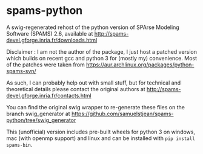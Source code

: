 spams-python
============

A swig-regenerated rehost of the python version of SPArse Modeling Software (SPAMS) 2.6, available at http://spams-devel.gforge.inria.fr/downloads.html

Disclaimer : I am not the author of the package, I just host a patched version which builds on recent gcc and python 3 for (mostly my) convenience. Most of the patches were taken from https://aur.archlinux.org/packages/python-spams-svn/

As such, I can probably help out with small stuff, but for technical and theoretical details please contact the original authors at http://spams-devel.gforge.inria.fr/contacts.html

You can find the original swig wrapper to re-generate these files on the branch swig_generator at https://github.com/samuelstjean/spams-python/tree/swig_generator

This (unofficial) version includes pre-built wheels for python 3 on windows, mac (with openmp support) and linux and can be installed with ``pip install spams-bin``.
